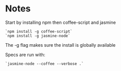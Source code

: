 # Notes

Start by installing npm then coffee-script and jasmine

    `npm install -g coffee-script`
    `npm install -g jasmine-node`

The -g flag makes sure the install is globally available

Specs are run with:

    `jasmine-node --coffee --verbose .`


